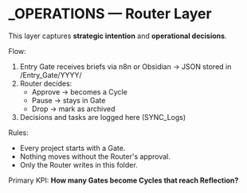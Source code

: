 # _OPERATIONS — Router Layer

This layer captures **strategic intention** and **operational decisions**.

Flow:
1) Entry Gate receives briefs via n8n or Obsidian → JSON stored in /Entry_Gate/YYYY/
2) Router decides:
   - Approve → becomes a Cycle
   - Pause → stays in Gate
   - Drop → mark as archived
3) Decisions and tasks are logged here (SYNC_Logs)

Rules:
- Every project starts with a Gate.
- Nothing moves without the Router's approval.
- Only the Router writes in this folder.

Primary KPI:
**How many Gates become Cycles that reach Reflection?**